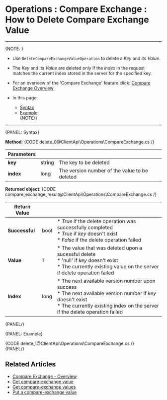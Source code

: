 ﻿# Operations : Compare Exchange : How to Delete Compare Exchange Value

---

{NOTE: }

* Use `DeleteCompareExchangeValueOperation` to delete a _Key_ and its _Value_.  

* The _Key_ and its _Value_ are deleted only if the _index_ in the request matches the current index stored in the server for the specified key.  

* For an overview of the 'Compare Exchange' feature click: [Compare Exchange Overview](../../../server/clustering/compare-exchange)

* In this page:  
  * [Syntax](../../../client-api/operations/compare-exchange/get-compare-exchange-values#syntax)  
  * [Example](../../../client-api/operations/compare-exchange/delete-compare-exchange-value#example)  
{NOTE/}

---

{PANEL: Syntax}

**Method**:
{CODE delete_0@ClientApi\Operations\CompareExchange.cs /}

| Parameters | | |
| ------------- | ------------- | ----- |
| **key** | string | The key to be deleted |
| **index** | long |  The version number of the value to be deleted |

**Returned object**:
{CODE compare_exchange_result@ClientApi\Operations\CompareExchange.cs /}

| Return Value | | |
| ------------- | ----- | ---- |
| **Successful** | bool | * _True_ if the delete operation was successfully completed<br/> * _True_ if _key_ doesn't exist<br/> * _False_ if the delete operation failed |  
| **Value** | `T` | * The value that was deleted upon a sucessful delete<br/>* 'null' if _key_ doesn't exist<br/>* The currently existing value on the server if delete operation failed |  
| **Index** | long | * The next available version number upon success<br/>* The next available version number if _key_ doesn't exist<br/>* The currently existing index on the server if the delete operation failed |  
{PANEL/}

{PANEL: Example}

{CODE delete_1@ClientApi\Operations\CompareExchange.cs /}  
{PANEL/}

## Related Articles

- [Compare Exchange - Overview](../../../server/clustering/compare-exchange)
- [Get compare-exchange value](../../../client-api/operations/compare-exchange/get-compare-exchange-value)
- [Get compare-exchange values](../../../client-api/operations/compare-exchange/get-compare-exchange-values)
- [Put a compare-exchange value](../../../client-api/operations/compare-exchange/put-compare-exchange-value)
